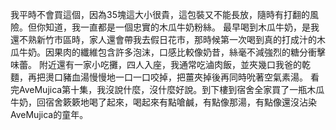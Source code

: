 我平時不會買這個，因為35塊這大小很貴，這包裝又不能長放，隨時有打翻的風險。但你知道，我一直都是一個忠實的木瓜牛奶粉絲。 最早喝到木瓜牛奶，是我還不熟新竹市區時，家人還會帶我去假日花市，那時候第一次喝到真的打成汁的木瓜牛奶。因果肉的纖維包含許多泡沫，口感比較像奶昔，絲毫不減強烈的糖分衝擊味蕾。 附近還有一家小吃攤，四人入座，我通常吃滷肉飯，並夾幾口我爸的乾麵，再把燙口豬血湯慢慢地一口一口咬掉，把薑夾掉後再同時吮著空氣素湯。 看完AveMujica第十集，我沒說什麼，沒什麼好說。到下樓到宿舍全家買了一瓶木瓜牛奶，回宿舍簌簌地喝了起來，喝起來有點嗆鹹，有點像那湯，有點像還沒沾染AveMujica的童年。